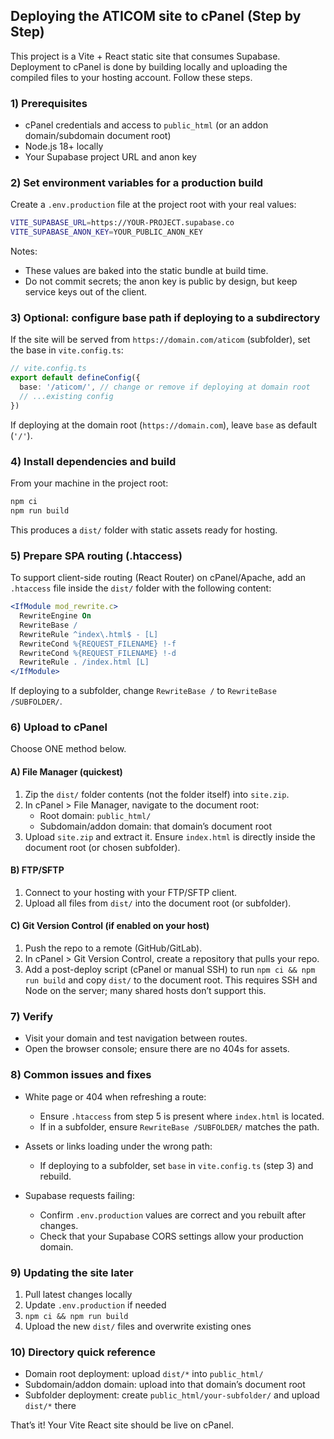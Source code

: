 ## Deploying the ATICOM site to cPanel (Step by Step)

This project is a Vite + React static site that consumes Supabase. Deployment to cPanel is done by building locally and uploading the compiled files to your hosting account. Follow these steps.

### 1) Prerequisites
- cPanel credentials and access to `public_html` (or an addon domain/subdomain document root)
- Node.js 18+ locally
- Your Supabase project URL and anon key

### 2) Set environment variables for a production build
Create a `.env.production` file at the project root with your real values:

```bash
VITE_SUPABASE_URL=https://YOUR-PROJECT.supabase.co
VITE_SUPABASE_ANON_KEY=YOUR_PUBLIC_ANON_KEY
```

Notes:
- These values are baked into the static bundle at build time.
- Do not commit secrets; the anon key is public by design, but keep service keys out of the client.

### 3) Optional: configure base path if deploying to a subdirectory
If the site will be served from `https://domain.com/aticom` (subfolder), set the base in `vite.config.ts`:

```ts
// vite.config.ts
export default defineConfig({
  base: '/aticom/', // change or remove if deploying at domain root
  // ...existing config
})
```

If deploying at the domain root (`https://domain.com`), leave `base` as default (`'/'`).

### 4) Install dependencies and build
From your machine in the project root:

```bash
npm ci
npm run build
```

This produces a `dist/` folder with static assets ready for hosting.

### 5) Prepare SPA routing (.htaccess)
To support client-side routing (React Router) on cPanel/Apache, add an `.htaccess` file inside the `dist/` folder with the following content:

```apache
<IfModule mod_rewrite.c>
  RewriteEngine On
  RewriteBase /
  RewriteRule ^index\.html$ - [L]
  RewriteCond %{REQUEST_FILENAME} !-f
  RewriteCond %{REQUEST_FILENAME} !-d
  RewriteRule . /index.html [L]
</IfModule>
```

If deploying to a subfolder, change `RewriteBase /` to `RewriteBase /SUBFOLDER/`.

### 6) Upload to cPanel
Choose ONE method below.

#### A) File Manager (quickest)
1. Zip the `dist/` folder contents (not the folder itself) into `site.zip`.
2. In cPanel > File Manager, navigate to the document root:
   - Root domain: `public_html/`
   - Subdomain/addon domain: that domain’s document root
3. Upload `site.zip` and extract it. Ensure `index.html` is directly inside the document root (or chosen subfolder).

#### B) FTP/SFTP
1. Connect to your hosting with your FTP/SFTP client.
2. Upload all files from `dist/` into the document root (or subfolder).

#### C) Git Version Control (if enabled on your host)
1. Push the repo to a remote (GitHub/GitLab).
2. In cPanel > Git Version Control, create a repository that pulls your repo.
3. Add a post-deploy script (cPanel or manual SSH) to run `npm ci && npm run build` and copy `dist/` to the document root. This requires SSH and Node on the server; many shared hosts don’t support this.

### 7) Verify
- Visit your domain and test navigation between routes.
- Open the browser console; ensure there are no 404s for assets.

### 8) Common issues and fixes
- White page or 404 when refreshing a route:
  - Ensure `.htaccess` from step 5 is present where `index.html` is located.
  - If in a subfolder, ensure `RewriteBase /SUBFOLDER/` matches the path.

- Assets or links loading under the wrong path:
  - If deploying to a subfolder, set `base` in `vite.config.ts` (step 3) and rebuild.

- Supabase requests failing:
  - Confirm `.env.production` values are correct and you rebuilt after changes.
  - Check that your Supabase CORS settings allow your production domain.

### 9) Updating the site later
1. Pull latest changes locally
2. Update `.env.production` if needed
3. `npm ci && npm run build`
4. Upload the new `dist/` files and overwrite existing ones

### 10) Directory quick reference
- Domain root deployment: upload `dist/*` into `public_html/`
- Subdomain/addon domain: upload into that domain’s document root
- Subfolder deployment: create `public_html/your-subfolder/` and upload `dist/*` there

That’s it! Your Vite React site should be live on cPanel.


